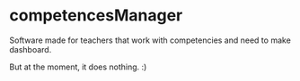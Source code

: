 # competencesManager
Software made for teachers that work with competencies and need to make dashboard.

But at the moment, it does nothing. :)
